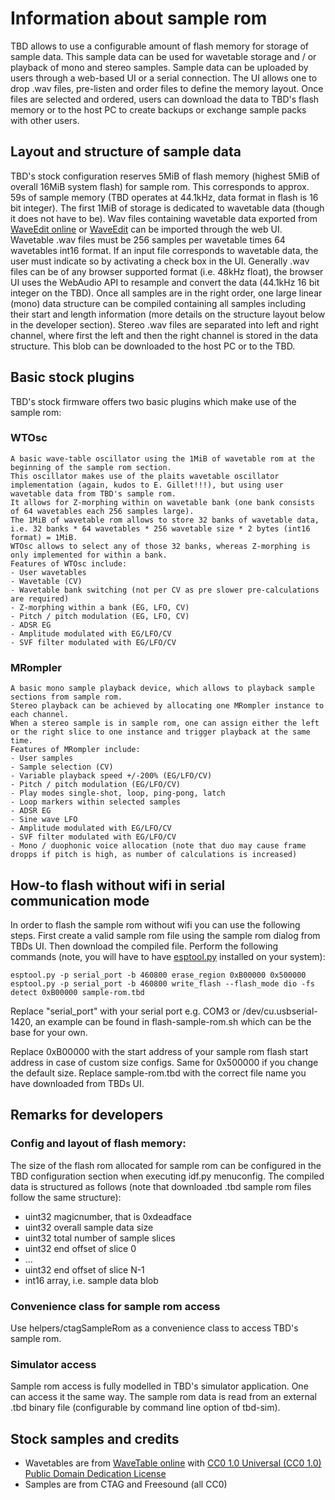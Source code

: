 # Information about sample rom
TBD allows to use a configurable amount of flash memory for storage of sample data. 
This sample data can be used for wavetable storage and / or playback of mono and stereo samples.
Sample data can be uploaded by users through a web-based UI or a serial connection.
The UI allows one to drop .wav files, pre-listen and order files to define the memory layout.
Once files are selected and ordered, users can download the data to TBD's flash memory or to the host PC to create backups or exchange sample packs with other users.
## Layout and structure of sample data
TBD's stock configuration reserves 5MiB of flash memory (highest 5MiB of overall 16MiB system flash) for sample rom.
This corresponds to approx. 59s of sample memory (TBD operates at 44.1kHz, data format in flash is 16 bit integer).
The first 1MiB of storage is dedicated to wavetable data (though it does not have to be). Wav files containing wavetable data exported 
from [WaveEdit online](https://waveeditonline.com/) or [WaveEdit](https://synthtech.com/waveedit) can be imported through the web UI. 
Wavetable .wav files must be 256 samples per wavetable times 64 wavetables int16 format. 
If an input file corresponds to wavetable data, the user must indicate so by activating a check box in the UI.
Generally .wav files can be of any browser supported format (i.e. 48kHz float), the browser UI uses the WebAudio API to 
resample and convert the data (44.1kHz 16 bit integer on the TBD).
Once all samples are in the right order, one large linear (mono) data structure can be compiled containing all samples including their start and length information
(more details on the structure layout below in the developer section).
Stereo .wav files are separated into left and right channel, where first the left and then the right channel is stored in the data structure.
This blob can be downloaded to the host PC or to the TBD.
## Basic stock plugins
TBD's stock firmware offers two basic plugins which make use of the sample rom:
### WTOsc
    A basic wave-table oscillator using the 1MiB of wavetable rom at the beginning of the sample rom section.
    This oscillator makes use of the plaits wavetable oscillator implementation (again, kudos to E. Gillet!!!), but using user wavetable data from TBD's sample rom.
    It allows for Z-morphing within on wavetable bank (one bank consists of 64 wavetables each 256 samples large).
    The 1MiB of wavetable rom allows to store 32 banks of wavetable data, i.e. 32 banks * 64 wavetables * 256 wavetable size * 2 bytes (int16 format) = 1MiB.
    WTOsc allows to select any of those 32 banks, whereas Z-morphing is only implemented for within a bank.
    Features of WTOsc include:
    - User wavetables
    - Wavetable (CV) 
    - Wavetable bank switching (not per CV as pre slower pre-calculations are required)
    - Z-morphing within a bank (EG, LFO, CV)
    - Pitch / pitch modulation (EG, LFO, CV)
    - ADSR EG
    - Amplitude modulated with EG/LFO/CV
    - SVF filter modulated with EG/LFO/CV
### MRompler
    A basic mono sample playback device, which allows to playback sample sections from sample rom.
    Stereo playback can be achieved by allocating one MRompler instance to each channel. 
    When a stereo sample is in sample rom, one can assign either the left or the right slice to one instance and trigger playback at the same time.
    Features of MRompler include:
    - User samples
    - Sample selection (CV)
    - Variable playback speed +/-200% (EG/LFO/CV)
    - Pitch / pitch modulation (EG/LFO/CV)
    - Play modes single-shot, loop, ping-pong, latch
    - Loop markers within selected samples
    - ADSR EG
    - Sine wave LFO
    - Amplitude modulated with EG/LFO/CV
    - SVF filter modulated with EG/LFO/CV
    - Mono / duophonic voice allocation (note that duo may cause frame dropps if pitch is high, as number of calculations is increased)
## How-to flash without wifi in serial communication mode
In order to flash the sample rom without wifi you can use the following steps. First create a valid sample rom file using the sample rom dialog from TBDs UI.
Then download the compiled file.
Perform the following commands (note, you will have to have [esptool.py](https://github.com/espressif/esptool) installed on your system):

    esptool.py -p serial_port -b 460800 erase_region 0xB00000 0x500000
    esptool.py -p serial_port -b 460800 write_flash --flash_mode dio -fs detect 0xB00000 sample-rom.tbd 
    
Replace "serial_port" with your serial port e.g. COM3 or /dev/cu.usbserial-1420, an example can be found in flash-sample-rom.sh which can be the base for your own.

Replace 0xB00000 with the start address of your sample rom flash start address in case of custom size configs.
Same for 0x500000 if you change the default size.
Replace sample-rom.tbd with the correct file name you have downloaded from TBDs UI.
## Remarks for developers
### Config and layout of flash memory:
The size of the flash rom allocated for sample rom can be configured in the TBD configuration section when executing idf.py menuconfig.
The compiled data is structured as follows (note that downloaded .tbd sample rom files follow the same structure):
- uint32 magicnumber, that is 0xdeadface
- uint32 overall sample data size
- uint32 total number of sample slices
- uint32 end offset of slice 0
- ...
- uint32 end offset of slice N-1
- int16 array, i.e. sample data blob
### Convenience class for sample rom access
Use helpers/ctagSampleRom as a convenience class to access TBD's sample rom.
### Simulator access
Sample rom access is fully modelled in TBD's simulator application. One can access it the same way.
The sample rom data is read from an external .tbd binary file (configurable by command line option of tbd-sim).
## Stock samples and credits
- Wavetables are from [WaveTable online](https://waveeditonline.com/) with [CC0 1.0 Universal (CC0 1.0) Public Domain Dedication License](https://creativecommons.org/publicdomain/zero/1.0/)
- Samples are from CTAG and Freesound (all CC0)